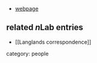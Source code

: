 

* [webpage](http://www.wisdom.weizmann.ac.il/~gelbar/)

## related $n$Lab entries

* [[Langlands correspondence]]

category: people